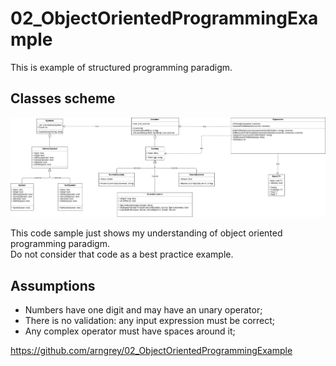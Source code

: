 # 02_ObjectOrientedProgrammingExample

This is example of structured programming paradigm.

## Classes scheme
![Alt text](/UML.png)

This code sample just shows my understanding of object oriented programming paradigm.  
Do not consider that code as a best practice example.

## Assumptions
- Numbers have one digit and may have an unary operator;
- There is no validation: any input expression must be correct;
- Any complex operator must have spaces around it;

https://github.com/arngrey/02_ObjectOrientedProgrammingExample
